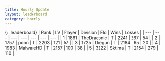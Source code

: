 ```yaml
---
title: Hourly Update
layout: leaderboard
category: hourly
---
```


{: .leaderboard}
| Rank | LV | Player | Division | Elo | Wins | Losses |
| --- | --- | --- | --- | --- | --- | --- |
| <span data-change="0">1</span> | 1861 | <span title="ID: 544310">TheDraconic</span> | T | <span data-change="0">2241</span> | <span data-change="0">267</span> | <span data-change="0">54</span> |
| <span data-change="0">2</span> | 1757 | <span title="ID: 540690">poon</span> | T | <span data-change="0">2203</span> | <span data-change="0">121</span> | <span data-change="0">57</span> |
| <span data-change="1">3</span> | 1725 | <span title="ID: 337810">Dregun</span> | T | <span data-change="0">2184</span> | <span data-change="0">65</span> | <span data-change="0">20</span> |
| <span data-change="1">4</span> | 1983 | <span title="ID: 261794">MalwareHD</span> | T | <span data-change="0">2157</span> | <span data-change="0">100</span> | <span data-change="0">38</span> |
| <span data-change="-2">5</span> | 3222 | <span title="ID: 353063">Sktima</span> | T | <span data-change="-34">2154</span> | <span data-change="1">279</span> | <span data-change="3">110</span> |